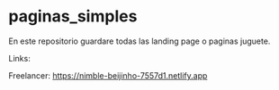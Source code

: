 # paginas_simples
En este repositorio guardare todas las landing page o paginas juguete.

Links:

Freelancer: 
https://nimble-beijinho-7557d1.netlify.app
